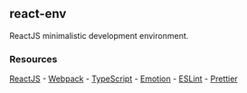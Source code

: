 ## react-env

ReactJS minimalistic development environment.

### Resources

[ReactJS](https://react.dev/) - [Webpack](https://webpack.github.io/) - [TypeScript](https://www.typescriptlang.org/) - [Emotion](https://emotion.sh/docs/introduction) - [ESLint](https://eslint.org/) - [Prettier](https://prettier.io/)



